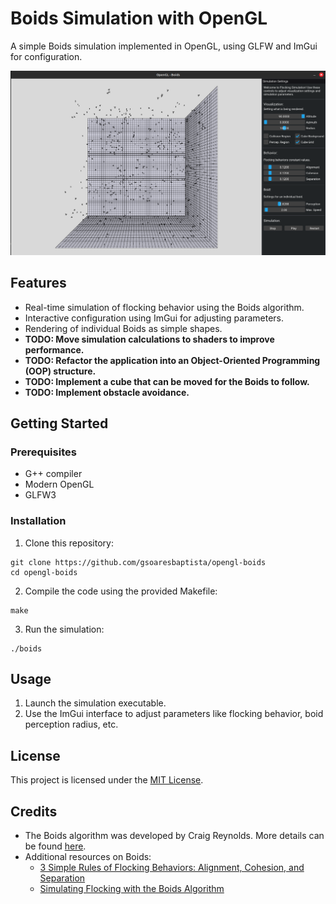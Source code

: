 # Boids Simulation with OpenGL

A simple Boids simulation implemented in OpenGL, using GLFW and ImGui for configuration.
<p align="center">
  <img src="https://github.com/gsoaresbaptista/opengl-boids/blob/main/.github/simulation.png" />
</p>


## Features

- Real-time simulation of flocking behavior using the Boids algorithm.
- Interactive configuration using ImGui for adjusting parameters.
- Rendering of individual Boids as simple shapes.
- **TODO: Move simulation calculations to shaders to improve performance.**
- **TODO: Refactor the application into an Object-Oriented Programming (OOP) structure.**
- **TODO: Implement a cube that can be moved for the Boids to follow.**
- **TODO: Implement obstacle avoidance.**

## Getting Started

### Prerequisites

- G++ compiler
- Modern OpenGL
- GLFW3

### Installation

1. Clone this repository:

```shell
git clone https://github.com/gsoaresbaptista/opengl-boids
cd opengl-boids
```

2. Compile the code using the provided Makefile:
```shell
make
```

3. Run the simulation:
```shell
./boids
```

## Usage

1.  Launch the simulation executable.
2.  Use the ImGui interface to adjust parameters like flocking behavior, boid perception radius, etc.

## License

This project is licensed under the [MIT License](https://opensource.org/license/mit/).

## Credits

- The Boids algorithm was developed by Craig Reynolds. More details can be found [here](http://www.red3d.com/cwr/boids/).
- Additional resources on Boids:
  - [3 Simple Rules of Flocking Behaviors: Alignment, Cohesion, and Separation](https://gamedevelopment.tutsplus.com/3-simple-rules-of-flocking-behaviors-alignment-cohesion-and-separation--gamedev-3444t)
  - [Simulating Flocking with the Boids Algorithm](https://medium.com/fragmentblog/simulating-flocking-with-the-boids-algorithm-92aef51b9e00)
